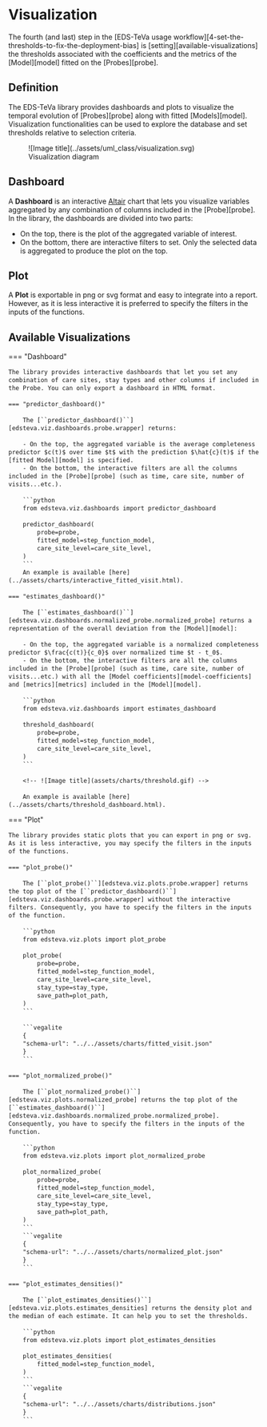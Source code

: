 # Visualization

The fourth (and last) step in the [EDS-TeVa usage workflow][4-set-the-thresholds-to-fix-the-deployment-bias] is [setting][available-visualizations] the thresholds associated with the coefficients and the metrics of the [Model][model] fitted on the [Probes][probe].

## Definition

The EDS-TeVa library provides dashboards and plots to visualize the temporal evolution of [Probes][probe] along with fitted [Models][model]. Visualization functionalities can be used to explore the database and set thresholds relative to selection criteria.

<figure markdown>
  ![Image title](../assets/uml_class/visualization.svg)
  <figcaption>Visualization diagram</figcaption>
</figure>

## Dashboard

A **Dashboard** is an interactive [Altair](https://altair-viz.github.io/) chart that lets you visualize variables aggregated by any combination of columns included in the [Probe][probe]. In the library, the dashboards are divided into two parts:

- On the top, there is the plot of the aggregated variable of interest.
- On the bottom, there are interactive filters to set. Only the selected data is aggregated to produce the plot on the top.
## Plot

A **Plot** is exportable in png or svg format and easy to integrate into a report. However, as it is less interactive it is preferred to specify the filters in the inputs of the functions.

## Available Visualizations

=== "Dashboard"

    The library provides interactive dashboards that let you set any combination of care sites, stay types and other columns if included in the Probe. You can only export a dashboard in HTML format.

    === "predictor_dashboard()"

        The [``predictor_dashboard()``][edsteva.viz.dashboards.probe.wrapper] returns:

        - On the top, the aggregated variable is the average completeness predictor $c(t)$ over time $t$ with the prediction $\hat{c}(t)$ if the [fitted Model][model] is specified.
        - On the bottom, the interactive filters are all the columns included in the [Probe][probe] (such as time, care site, number of visits...etc.).

        ```python
        from edsteva.viz.dashboards import predictor_dashboard

        predictor_dashboard(
            probe=probe,
            fitted_model=step_function_model,
            care_site_level=care_site_level,
        )
        ```
        An example is available [here](../assets/charts/interactive_fitted_visit.html).

    === "estimates_dashboard()"

        The [``estimates_dashboard()``][edsteva.viz.dashboards.normalized_probe.normalized_probe] returns a representation of the overall deviation from the [Model][model]:

        - On the top, the aggregated variable is a normalized completeness predictor $\frac{c(t)}{c_0}$ over normalized time $t - t_0$.
        - On the bottom, the interactive filters are all the columns included in the [Probe][probe] (such as time, care site, number of visits...etc.) with all the [Model coefficients][model-coefficients] and [metrics][metrics] included in the [Model][model].

        ```python
        from edsteva.viz.dashboards import estimates_dashboard

        threshold_dashboard(
            probe=probe,
            fitted_model=step_function_model,
            care_site_level=care_site_level,
        )
        ```

        <!-- ![Image title](assets/charts/threshold.gif) -->

        An example is available [here](../assets/charts/threshold_dashboard.html).

=== "Plot"

    The library provides static plots that you can export in png or svg. As it is less interactive, you may specify the filters in the inputs of the functions.

    === "plot_probe()"

        The [``plot_probe()``][edsteva.viz.plots.probe.wrapper] returns the top plot of the [``predictor_dashboard()``][edsteva.viz.dashboards.probe.wrapper] without the interactive filters. Consequently, you have to specify the filters in the inputs of the function.

        ```python
        from edsteva.viz.plots import plot_probe

        plot_probe(
            probe=probe,
            fitted_model=step_function_model,
            care_site_level=care_site_level,
            stay_type=stay_type,
            save_path=plot_path,
        )
        ```

        ```vegalite
        {
        "schema-url": "../../assets/charts/fitted_visit.json"
        }
        ```

    === "plot_normalized_probe()"

        The [``plot_normalized_probe()``][edsteva.viz.plots.normalized_probe] returns the top plot of the [``estimates_dashboard()``][edsteva.viz.dashboards.normalized_probe.normalized_probe]. Consequently, you have to specify the filters in the inputs of the function.

        ```python
        from edsteva.viz.plots import plot_normalized_probe

        plot_normalized_probe(
            probe=probe,
            fitted_model=step_function_model,
            care_site_level=care_site_level,
            stay_type=stay_type,
            save_path=plot_path,
        )
        ```
        ```vegalite
        {
        "schema-url": "../../assets/charts/normalized_plot.json"
        }
        ```

    === "plot_estimates_densities()"

        The [``plot_estimates_densities()``][edsteva.viz.plots.estimates_densities] returns the density plot and the median of each estimate. It can help you to set the thresholds.

        ```python
        from edsteva.viz.plots import plot_estimates_densities

        plot_estimates_densities(
            fitted_model=step_function_model,
        )
        ```
        ```vegalite
        {
        "schema-url": "../../assets/charts/distributions.json"
        }
        ```

